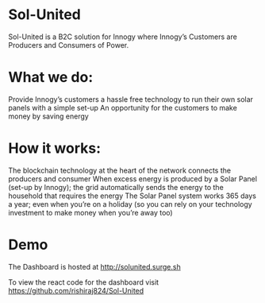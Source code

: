 # Sol-United
Sol-United is a B2C solution for Innogy where Innogy’s Customers are Producers and Consumers of Power. 

# What we do:
Provide Innogy’s customers a hassle free technology to run their own solar panels with a simple set-up
An opportunity for the customers to make money by saving energy

# How it works:
The blockchain technology at the heart of the network connects the producers and consumer
When excess energy is produced by a Solar Panel (set-up by Innogy); the grid automatically sends the energy to the household that requires the energy
The Solar Panel system works 365 days a year; even when you’re on a holiday (so you can rely on your technology investment to make money when you’re away too)

# Demo 

The Dashboard is hosted at http://solunited.surge.sh

To view the react code for the dashboard visit https://github.com/rishiraj824/Sol-United
